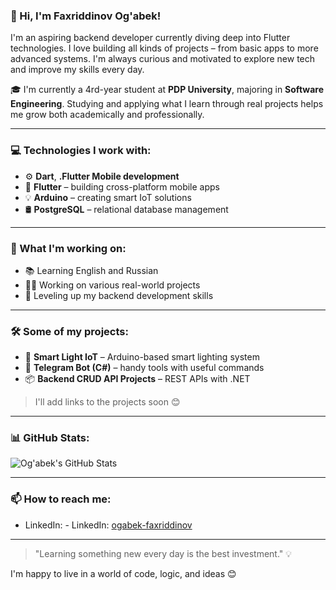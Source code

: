 ### 👋 Hi, I'm Faxriddinov Og'abek!

I'm an aspiring backend developer currently diving deep into Flutter technologies. I love building all kinds of projects – from basic apps to more advanced systems. I'm always curious and motivated to explore new tech and improve my skills every day.

🎓 I'm currently a 4rd-year student at **PDP University**, majoring in **Software Engineering**. Studying and applying what I learn through real projects helps me grow both academically and professionally.

---

### 💻 Technologies I work with:

- ⚙️ **Dart**, **.Flutter Mobile development**
- 📱 **Flutter** – building cross-platform mobile apps
- 💡 **Arduino** – creating smart IoT solutions
- 🛢️ **PostgreSQL** – relational database management

---

### 🔭 What I'm working on:

- 📚 Learning English and Russian
- 👨‍💻 Working on various real-world projects
- 🚀 Leveling up my backend development skills

---

### 🛠️ Some of my projects:

- 🔌 **Smart Light IoT** – Arduino-based smart lighting system
- 🤖 **Telegram Bot (C#)** – handy tools with useful commands
- 📦 **Backend CRUD API Projects** – REST APIs with .NET

> I'll add links to the projects soon 😊

---

### 📊 GitHub Stats:

![Og'abek's GitHub Stats](https://github-readme-stats.vercel.app/api?username=ogash3103&show_icons=true&theme=tokyonight)

---

### 📫 How to reach me:

- LinkedIn: - LinkedIn: [ogabek-faxriddinov]([https://www.linkedin.com/in/ogabek-faxriddinov/](https://www.linkedin.com/in/og-abek-faxriddinov-120b6a258/))
 

---

> "Learning something new every day is the best investment." 💡

I'm happy to live in a world of code, logic, and ideas 😊
